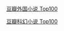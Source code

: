 [豆瓣外国小说 Top100](https://m.douban.com/subject_collection/ECY45E4YA)

[豆瓣科幻小说 Top100](https://m.douban.com/subject_collection/ECPU5ODVQ)

